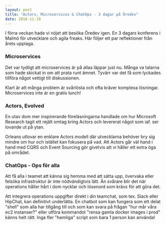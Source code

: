 ```yaml
---
layout: post
title: "Actors, Microservices & ChatOps - 3 dagar på Öredev"
date: 2016-11-18
---
```

I förra veckan hade vi nöjet att besöka Öredev igen. En 3 dagars konferens i Malmö för utvecklare och agila freaks. Här följer ett par reflektioner från årets upplaga.

<!--more-->

### Microservices
Det var tydligt att microservices är på allas läppar just nu. Många va talarna som hade skickat in om att prata runt ämnet. Tyvärr var det få som lyckades tillföra något vettigt till diskussionen.

Klart är att många problem är svårlösta och ofta kräver komplexa lösningar. Microservices inte är en gratis lunch!

### Actors, Evolved
En utav dom mer inspirerande föreläsningarna handlade om hur Microsoft Research tagit ett rejält omtag kring Actors och levererat något som iaf. ser lovande ut på ytan.

Orleans utlovar en enklare Actors modell där utvecklarna behöver bry sig mindre om hur och istället kan fokusera på vad. Att Actors går väl hand i hand med CQRS och Event Sourcing gör givetvis att vi håller ett extra öga på området.

### ChatOps - Ops för alla
Att få alla i teamet att känna sig hemma med att sätta upp, övervaka eller felsöka infrastruktur är inte nödvändigtvis lätt. Än svårare blir det när operations håller hårt i dom nycklar och lösenord som krävs för att göra det.

Att integrera operations uppgifter direkt i din teamchat, som tex. Slack eller HipChat, kan definitivt underlätta. En chatbot som kan fungera som ett delat "shell" som alla har tillgång till och som kan svara på frågan "hur mår våra ec2 instanser?" eller utföra kommandot "rensa gamla docker images i prod" känns helt rätt. Inga fler "hemliga" script som bara 1 person kan använda!
